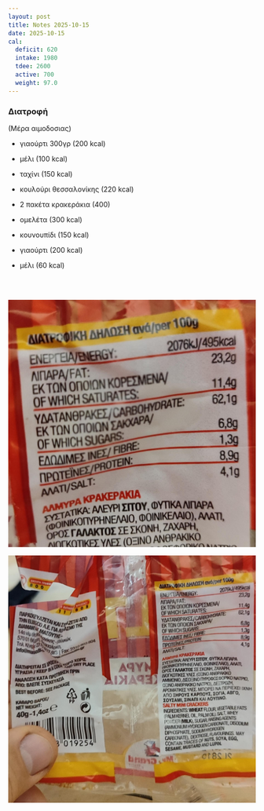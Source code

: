 ```yaml
---
layout: post
title: Notes 2025-10-15
date: 2025-10-15
cal:
  deficit: 620
  intake: 1980
  tdee: 2600
  active: 700
  weight: 97.0
---
```


### Διατροφή

(Μέρα αιμοδοσιας)

- γιαούρτι 300γρ (200 kcal)
- μέλι (100 kcal)
- ταχίνι (150 kcal)
- κουλούρι θεσσαλονίκης (220 kcal)
- 2 πακέτα κρακεράκια (400)


- ομελέτα (300 kcal)
- κουνουπίδι (150 kcal)

- γιαούρτι (200 kcal)
- μέλι (60 kcal)

<br><br>

![pic](/pics/2025-10-15/1.jpg)<br>

![pic](/pics/2025-10-15/2.jpg)<br>

